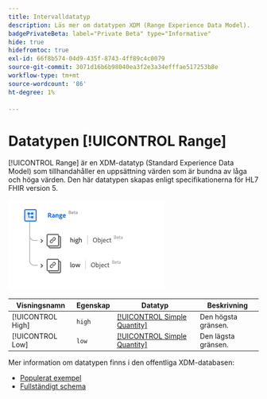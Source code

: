 ```yaml
---
title: Intervalldatatyp
description: Läs mer om datatypen XDM (Range Experience Data Model).
badgePrivateBeta: label="Private Beta" type="Informative"
hide: true
hidefromtoc: true
exl-id: 66f8b574-04d9-435f-8743-4ff89c4c0079
source-git-commit: 3071d16b6b98040ea3f2e3a34efffae517253b8e
workflow-type: tm+mt
source-wordcount: '86'
ht-degree: 1%

---
```


# Datatypen [!UICONTROL Range]

[!UICONTROL Range] är en XDM-datatyp (Standard Experience Data Model) som tillhandahåller en uppsättning värden som är bundna av låga och höga värden. Den här datatypen skapas enligt specifikationerna för HL7 FHIR version 5.

![Struktur för intervalldatatyp](../../../images/healthcare/data-types/range.png)

| Visningsnamn | Egenskap | Datatyp | Beskrivning |
| --- | --- | --- | --- |
| [!UICONTROL High] | `high` | [[!UICONTROL Simple Quantity]](../data-types/simple-quantity.md) | Den högsta gränsen. |
| [!UICONTROL Low] | `low` | [[!UICONTROL Simple Quantity]](../data-types/simple-quantity.md) | Den lägsta gränsen. |

Mer information om datatypen finns i den offentliga XDM-databasen:

* [Populerat exempel](https://github.com/adobe/xdm/blob/master/extensions/industry/healthcare/fhir/datatypes/range.example.1.json)
* [Fullständigt schema](https://github.com/adobe/xdm/blob/master/extensions/industry/healthcare/fhir/datatypes/range.schema.json)
